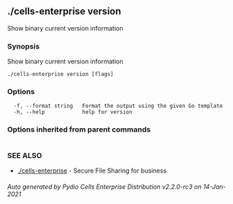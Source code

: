 ## ./cells-enterprise version

Show binary current version information

### Synopsis

Show binary current version information

```
./cells-enterprise version [flags]
```

### Options

```
  -f, --format string   Format the output using the given Go template
  -h, --help            help for version
```

### Options inherited from parent commands

```
```

### SEE ALSO

* [./cells-enterprise](./cells-enterprise)	 - Secure File Sharing for business

###### Auto generated by Pydio Cells Enterprise Distribution v2.2.0-rc3 on 14-Jan-2021
